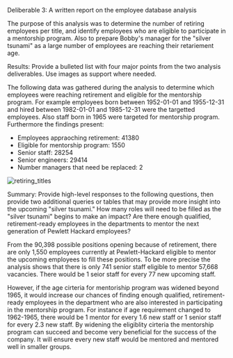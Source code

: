 Deliberable 3: A written report on the employee database analysis

The purpose of this analysis was to determine the number of retiring employees per title, and identify employees who are eligible to participate in a mentorship program. Also to prepare Bobby's manager for the "silver tsunami" as a large number of employees are reaching their retariement age.

Results: Provide a bulleted list with four major points from the two analysis deliverables. Use images as support where needed.


The following data was gathered during the analysis to determine which employees were reaching retirement and eligible for the mentorship program. For example employees born between 1952-01-01 and 1955-12-31 and hired between 1982-01-01 and 1985-12-31 were the targetted employees. Also staff born in 1965 were targeted for mentorship program. Furthermore the findings present: 

- Employees appraoching retirement: 41380
- Eligible for mentorship program: 1550
- Senior staff: 28254
- Senior engineers: 29414
- Number managers that need be replaced: 2 

![retiring_titles](https://user-images.githubusercontent.com/79559910/117557241-f0d6c500-b03e-11eb-9e47-5904718b10da.png)




Summary: Provide high-level responses to the following questions, then provide two additional queries or tables that may provide more insight into the upcoming "silver tsunami."
How many roles will need to be filled as the "silver tsunami" begins to make an impact?
Are there enough qualified, retirement-ready employees in the departments to mentor the next generation of Pewlett Hackard employees?

From the 90,398 possible positions opening because of retirement, there are only 1,550 employees currently at Pewlett-Hackard eligible to mentor the upcoming employees to fill these positions. To be more precise the analysis shows that there is only 741 senior staff eligible to mentor 57,668 vacancies. There would be 1 seior staff for every 77 new upcoming staff. 

However, if the age cirteria for mentoriship program was widened beyond 1965, it would increase our chances of finding enough qualified, retirement-ready employees in the department who are also interested in participating in the mentorship program. For instance if age requirement changed to 1962-1965, there would be 1 mentor for every 1.6 new staff or 1 senior staff for every 2.3 new staff. By widening the eligiblity cirteria the mentorship program can succeed and become very beneficial for the success of the company. It will ensure every new staff would be mentored and mentored well in smaller groups.
